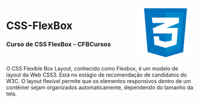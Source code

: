 <img src="logo-css-3-512.png" align="right" width="150">

# CSS-FlexBox

<h3>Curso de CSS FlexBox - CFBCursos</h3>
<br>

O CSS Flexible Box Layout, conhecido como Flexbox, é um modelo de layout da Web CSS3. Está no estágio de recomendação de candidatos do W3C. O layout flexível permite que os elementos responsivos dentro de um contêiner sejam organizados automaticamente, dependendo do tamanho da tela.